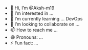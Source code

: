 - 👋 Hi, I’m @Aksh-m19
- 👀 I’m interested in ...
- 🌱 I’m currently learning ... DevOps 
- 💞️ I’m looking to collaborate on ...
- 📫 How to reach me ...
- 😄 Pronouns: ...
- ⚡ Fun fact: ...

<!---
Aksh-m19/Aksh-m19 is a ✨ special ✨ repository because its `README.md` (this file) appears on your GitHub profile.
You can click the Preview link to take a look at your changes.
--->
